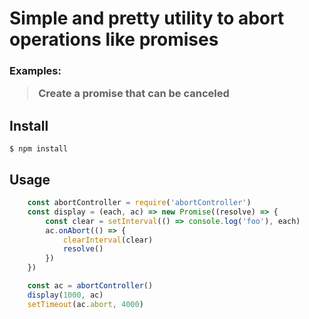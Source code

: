 <h1> Simple and pretty utility to abort operations like promises


<h3> Examples:

> Create a promise that can be canceled

## Install

```
$ npm install
```

## Usage

```js
    const abortController = require('abortController')
    const display = (each, ac) => new Promise((resolve) => {
        const clear = setInterval(() => console.log('foo'), each)
        ac.onAbort(() => {
            clearInterval(clear)
            resolve()
        })
    })

    const ac = abortController()
    display(1000, ac)
    setTimeout(ac.abort, 4000)
```